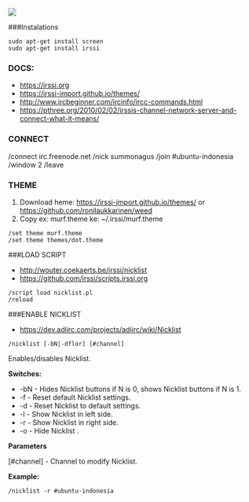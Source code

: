 <img src="https://raw.githubusercontent.com/agusmakmun/Some-Examples-of-Simple-Python-Script/master/irc/irssi-nicklist/irssi-with-nicklist-right-side.png">

###Instalations
```
sudo apt-get install screen
sudo apt-get install irssi
```

### DOCS: 
* https://irssi.org
* https://irssi-import.github.io/themes/
* http://www.ircbeginner.com/ircinfo/ircc-commands.html
* https://pthree.org/2010/02/02/irssis-channel-network-server-and-connect-what-it-means/

### CONNECT
/connect irc.freenode.net
/nick summonagus
/join #ubuntu-indonesia
/window 2
/leave

### THEME
1. Download heme: https://irssi-import.github.io/themes/ or https://github.com/ronilaukkarinen/weed
2. Copy ex: murf.theme ke: ~/.irssi/murf.theme
```
/set theme murf.theme
/set theme themes/dot.theme
```

###LOAD SCRIPT
* http://wouter.coekaerts.be/irssi/nicklist
* https://github.com/irssi/scripts.irssi.org
```
/script load nicklist.pl
/reload
```

###ENABLE NICKLIST
* https://dev.adiirc.com/projects/adiirc/wiki/Nicklist

`/nicklist [-bN|-dflor] [#channel]`

Enables/disables Nicklist.

**Switches:**
* -bN - Hides Nicklist buttons if N is 0, shows Nicklist buttons if N is 1.
* -f - Reset default Nicklist settings.
* -d - Reset Nicklist to default settings.
* -l - Show Nicklist in left side.
* -r - Show Nicklist in right side.
* -o - Hide Nicklist .

**Parameters**

[#channel] - Channel to modify Nicklist.

**Example:**
```
/nicklist -r #ubuntu-indonesia
```
